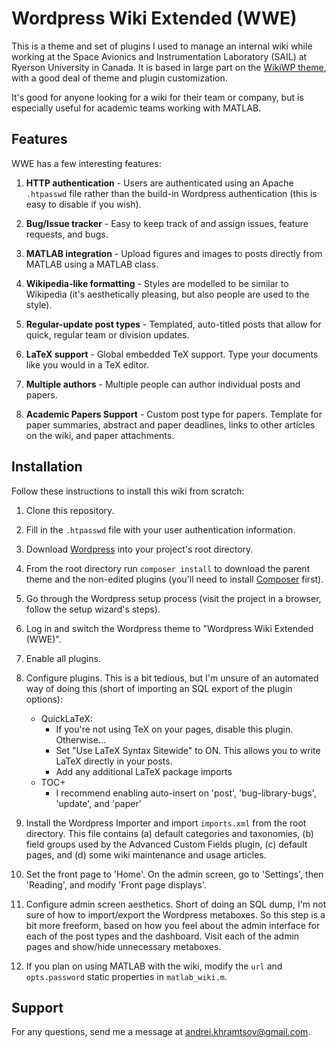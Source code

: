 # Wordpress Wiki Extended (WWE)

This is a theme and set of plugins I used to manage an internal wiki while working at the Space Avionics and Instrumentation Laboratory (SAIL) at Ryerson University in Canada. It is based in large part on the [WikiWP theme](http://wikiwp.com/), with a good deal of theme and plugin customization.

It's good for anyone looking for a wiki for their team or company, but is especially useful for academic teams working with MATLAB.

## Features

WWE has a few interesting features:

1. **HTTP authentication** - Users are authenticated using an Apache `.htpasswd` file rather than the build-in Wordpress authentication (this is easy to disable if you wish).

1. **Bug/Issue tracker** - Easy to keep track of and assign issues, feature requests, and bugs.

1. **MATLAB integration** - Upload figures and images to posts directly from MATLAB using a MATLAB class.

1. **Wikipedia-like formatting** - Styles are modelled to be similar to Wikipedia (it's aesthetically pleasing, but also people are used to the style).

1. **Regular-update post types** - Templated, auto-titled posts that allow for quick, regular team or division updates.

1. **LaTeX support** - Global embedded TeX support. Type your documents like you would in a TeX editor.

1. **Multiple authors** - Multiple people can author individual posts and papers.

1. **Academic Papers Support** - Custom post type for papers. Template for paper summaries, abstract and paper deadlines, links to other articles on the wiki, and paper attachments.

## Installation

Follow these instructions to install this wiki from scratch:

1. Clone this repository.

1. Fill in the `.htpasswd` file with your user authentication information.

1. Download [Wordpress](https://wordpress.org/) into your project's root directory.

1. From the root directory run `composer install` to download the parent theme and the non-edited plugins (you'll need to install [Composer](https://getcomposer.org) first).

1. Go through the Wordpress setup process (visit the project in a browser, follow the setup wizard's steps).

1. Log in and switch the Wordpress theme to "Wordpress Wiki Extended (WWE)".

1. Enable all plugins.

1. Configure plugins. This is a bit tedious, but I'm unsure of an automated way of doing this (short of importing an SQL export of the plugin options):
   - QuickLaTeX:
      - If you're not using TeX on your pages, disable this plugin. Otherwise...
      - Set "Use LaTeX Syntax Sitewide" to ON. This allows you to write LaTeX directly in your posts.
      - Add any additional LaTeX package imports
   - TOC+
      - I recommend enabling auto-insert on 'post', 'bug-library-bugs', 'update', and 'paper'

1. Install the Wordpress Importer and import `imports.xml` from the root directory. This file contains (a) default categories and taxonomies, (b) field groups used by the Advanced Custom Fields plugin, (c) default pages, and (d) some wiki maintenance and usage articles.

1. Set the front page to 'Home'. On the admin screen, go to 'Settings', then 'Reading', and modify 'Front page displays'.

1. Configure admin screen aesthetics. Short of doing an SQL dump, I'm not sure of how to import/export the Wordpress metaboxes. So this step is a bit more freeform, based on how you feel about the admin interface for each of the post types and the dashboard. Visit each of the admin pages and show/hide unnecessary metaboxes.

1. If you plan on using MATLAB with the wiki, modify the `url` and `opts.password` static properties in `matlab_wiki.m`.

## Support

For any questions, send me a message at andrei.khramtsov@gmail.com.